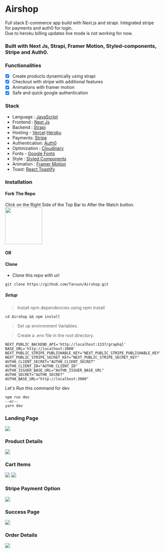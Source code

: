 # Airshop
Full stack E-commerce app build with Next.js and strapi. Integrated stripe for payments and auth0 for login.  
Due to heroku billing updates live mode is not working for now.

### Built with Next Js, Strapi, Framer Motion, Styled-components, Stripe and Auth0.

### Functionalities

- [x] Create products dynamically using strapi
- [x] Checkout with stripe with additional features
- [x] Animations with framer motion
- [x] Safe and quick google authentication

### Stack

- Language : [JavaScript](https://developer.mozilla.org/en-US/docs/Web/JavaScript)
- Frontend : [Next Js](https://nextjs.org/)
- Backend : [Strapi](https://strapi.io/)
- Hosting - [Vercel](https://vercel.com/) [Heroku](https://dashboard.heroku.com/)
- Payments: [Stripe](https://stripe.com/en-in)
- Authentication: [Auth0](https://auth0.com/)
- Optimization : [Cloudinary](https://cloudinary.com/)
- Fonts - [Google Fonts](https://fonts.google.com/)
- Style : [Styled Components](https://styled-components.com/)
- Animation : [Framer Motion](https://www.framer.com/motion/)
- Toast: [React Toastify](https://fkhadra.github.io/react-toastify/introduction/)


### Installation

####  Fork The Repo 

Click on the Right Side of the Top Bar to After the Watch button. <img src="https://upload.wikimedia.org/wikipedia/commons/3/38/GitHub_Fork_Button.png" width="120px" />

#### OR

#### Clone

- Clone this repo with url

```shell
git clone https://github.com/Taruun/Airshop.git
```

##### Setup

> Install npm dependencies using npm install

```shell
cd Airshop && npm install
```

> Set up environment Variables.

> Create a .env file in the root directory.



```.env [Frontend] 
NEXT_PUBLIC_BACKEND_API='http://localhost:1337/graphql'
BASE_URL='http://localhost:3000'
NEXT_PUBLIC_STRIPE_PUBLISHABLE_KEY="NEXT_PUBLIC_STRIPE_PUBLISHABLE_KEY"
NEXT_PUBLIC_STRIPE_SECRET_KEY="NEXT_PUBLIC_STRIPE_SECRET_KEY"
AUTH0_CLIENT_SECRET="AUTH0_CLIENT_SECRET"
AUTH0_CLIENT_ID="AUTH0_CLIENT_ID"
AUTH0_ISSUER_BASE_URL="AUTH0_ISSUER_BASE_URL"
AUTH0_SECRET="AUTH0_SECRET"
AUTH0_BASE_URL="http://localhost:3000"

```
Let's Run this command for dev

```shell
npm run dev
--or--
yarn dev
```

<!-- ### Screenshots -->
 ### Landing Page
 <img src="https://raw.githubusercontent.com/Taruun/imges/main/MacBook%20Air%20-%201.png" />
 
 ### Product Details
 <img src="https://raw.githubusercontent.com/Taruun/imges/main/MacBook%20Air%20-%202.png" />
 
 ### Cart Items
 <img src="https://raw.githubusercontent.com/Taruun/imges/main/MacBook%20Air%20-%203.png" />

 <img src="https://raw.githubusercontent.com/Taruun/imges/main/MacBook%20Air%20-%204.png" />
 
 ### Stripe Payment Option
 <img src="https://raw.githubusercontent.com/Taruun/imges/main/MacBook%20Air%20-%205.png" />
 
 ### Success Page
 <img src="https://raw.githubusercontent.com/Taruun/imges/main/MacBook%20Air%20-%206.png" />
 
 ### Order Details
 <img src="https://raw.githubusercontent.com/Taruun/imges/main/MacBook%20Air%20-%207.png" />


